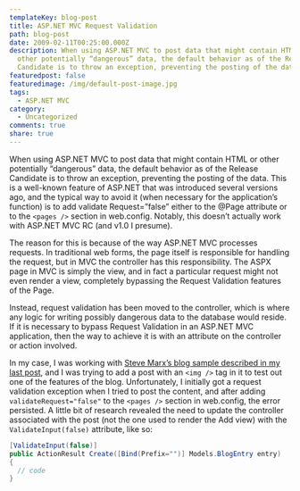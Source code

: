 ```yaml
---
templateKey: blog-post
title: ASP.NET MVC Request Validation
path: blog-post
date: 2009-02-11T00:25:00.000Z
description: When using ASP.NET MVC to post data that might contain HTML or
  other potentially “dangerous” data, the default behavior as of the Release
  Candidate is to throw an exception, preventing the posting of the data.
featuredpost: false
featuredimage: /img/default-post-image.jpg
tags:
  - ASP.NET MVC
category:
  - Uncategorized
comments: true
share: true
---
```

When using ASP.NET MVC to post data that might contain HTML or other potentially “dangerous” data, the default behavior as of the Release Candidate is to throw an exception, preventing the posting of the data. This is a well-known feature of ASP.NET that was introduced several versions ago, and the typical way to avoid it (when necessary for the application’s function) is to add validate Request=”false” either to the @Page attribute or to the `<pages />` section in web.config. Notably, this doesn’t actually work with ASP.NET MVC RC (and v1.0 I presume).

The reason for this is because of the way ASP.NET MVC processes requests. In traditional web forms, the page itself is responsible for handling the request, but in MVC the controller has this responsibility. The ASPX page in MVC is simply the view, and in fact a particular request might not even render a view, completely bypassing the Request Validation features of the Page.

Instead, request validation has been moved to the controller, which is where any logic for writing possibly dangerous data to the database would reside. If it is necessary to bypass Request Validation in an ASP.NET MVC application, then the way to achieve it is with an attribute on the controller or action involved.

In my case, I was working with [Steve Marx’s blog sample described in my last post](/azure-table-storage-gotcha), and I was trying to add a post with an `<img />` tag in it to test out one of the features of the blog. Unfortunately, I initially got a request validation exception when I tried to post the content, and after adding `validateRequest="false"` to the `<pages />` section in web.config, the error persisted. A little bit of research revealed the need to update the controller associated with the post (not the one used to render the Add view) with the `ValidateInput(false)` attribute, like so:

```csharp
[ValidateInput(false)]
public ActionResult Create([Bind(Prefix="")] Models.BlogEntry entry)
{
  // code
}
```
